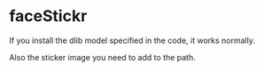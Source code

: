 ﻿# faceStickr
If you install the dlib model specified in the code, it works normally.

Also the sticker image you need to add to the path.
